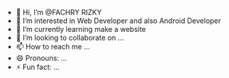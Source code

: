- 👋 Hi, I’m @FACHRY RIZKY
- 👀 I’m interested in Web Developer and also Android Developer
- 🌱 I’m currently learning make a website
- 💞️ I’m looking to collaborate on ...
- 📫 How to reach me ...
- 😄 Pronouns: ...
- ⚡ Fun fact: ...

<!---
fachry-dev/fachry-dev is a ✨ special ✨ repository because its `README.md` (this file) appears on your GitHub profile.
You can click the Preview link to take a look at your changes.
--->
